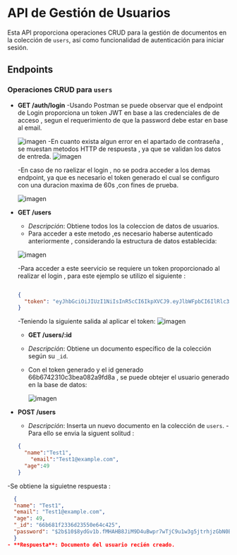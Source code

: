 # API de Gestión de Usuarios

Esta API proporciona operaciones CRUD para la gestión de documentos en la colección de `users`, así como funcionalidad de autenticación para iniciar sesión.

## Endpoints

### Operaciones CRUD para `users`

- **GET /auth/login**
  -Usando Postman  se puede observar que el endpoint de Login proporciona un token JWT  en base a las credenciales de de acceso , segun el requerimiento de que la password debe estar en base al email.

   ![imagen](https://github.com/user-attachments/assets/f0e82faa-7875-4a48-9ee6-cd4ac4a70025)
  -En cuanto exista algun error en el apartado de contraseña , se muestan metodos HTTP de respuesta , ya que se validan los datos de entreda.
   ![imagen](https://github.com/user-attachments/assets/736b773d-23b9-41f5-94ff-2f43d5db8055)


  -En caso de no raelizar el login  , no se podra acceder a los demas endpoint, ya que es necesario el token generado  el cual se configuro con una duracion maxima de 60s ,con fines de prueba.

  ![imagen](https://github.com/user-attachments/assets/64050c33-fb8b-45a6-808d-8c6c4980b0cd)

- **GET /users**

  - *Descripción*: Obtiene todos los la coleccion de datos  de usuarios.
  - Para acceder a este metodo ,es necesario haberse autenticado anteriormente , considerando la estructura de datos establecida:
  
  ![imagen](https://github.com/user-attachments/assets/3e5a6751-aaa4-445a-89f3-78a8a773f1f5)

  -Para acceder a este seervicio se requiere un token proporcionado al realizar el login , para este ejemplo se utilizo  el siguiente  :
  ```json
  
  {
    "token": "eyJhbGciOiJIUzI1NiIsInR5cCI6IkpXVCJ9.eyJlbWFpbCI6IlRlc3RAZXhhbXBsZS5jb20iLCJpYXQiOjE3MjMyNDA5MTksImV4cCI6MTcyMzI0MDk3OX0.tvbrI8L2TyAQKMYSCAJnTpk2j-fLhF-Az2XeJVYeV6M"
  }
  
  ```

  -Teniendo la siguiente salida al aplicar el token:
    ![imagen](https://github.com/user-attachments/assets/b9035a02-6a05-4b4e-b9bc-2c65478a5638)




  - **GET /users/:id**

  - *Descripción*: Obtiene un documento específico de la colección según su `_id`.
  - Con el token generado  y  el id generado 66b6742310c3bea082a9fd8a , se puede obtejer el usuario generado en la base de datos:
 
    ![imagen](https://github.com/user-attachments/assets/0baa1e16-5e55-4328-83b1-5cfffd46a8c6)

 

- **POST /users**
  - *Descripción*: Inserta un nuevo documento en la colección de `users`.
   -Para ello se envia la siguent solitud :
    
  ```json
  {   
    "name":"Test1",
	  "email":"Test1@example.com",
    "age":49
  }
  ```
 
-Se obtiene la siguietne respuesta :

  ```json
    {
    "name": "Test1",
    "email": "Test1@example.com",
    "age": 49,
    "_id": "66b681f2336d23550e64c425",
    "password": "$2b$10$8ydGv1b.fMHAHB8JiM9D4uBwpr7wTjC9u1w3g5jtrhjzGbN0BykWG"
    }
  - **Respuesta**: Documento del usuario recién creado.
  ```
